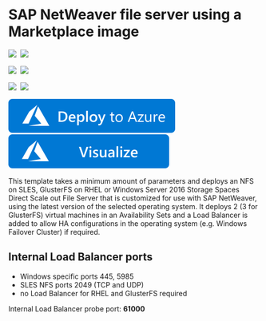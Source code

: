 # SAP NetWeaver file server using a Marketplace image

<IMG SRC="https://azurequickstartsservice.blob.core.windows.net/badges/sap-file-server-md/PublicLastTestDate.svg" />&nbsp;
<IMG SRC="https://azurequickstartsservice.blob.core.windows.net/badges/sap-file-server-md/PublicDeployment.svg" />&nbsp;

<IMG SRC="https://azurequickstartsservice.blob.core.windows.net/badges/sap-file-server-md/FairfaxLastTestDate.svg" />&nbsp;
<IMG SRC="https://azurequickstartsservice.blob.core.windows.net/badges/sap-file-server-md/FairfaxDeployment.svg" />&nbsp;

<IMG SRC="https://azurequickstartsservice.blob.core.windows.net/badges/sap-file-server-md/BestPracticeResult.svg" />&nbsp;
<IMG SRC="https://azurequickstartsservice.blob.core.windows.net/badges/sap-file-server-md/CredScanResult.svg" />&nbsp;

<a href="https://portal.azure.com/#create/Microsoft.Template/uri/https%3A%2F%2Fraw.githubusercontent.com%2FAzure%2Fazure-quickstart-templates%2Fmaster%2Fsap-file-server-md%2Fazuredeploy.json" target="_blank">
    <img src="https://raw.githubusercontent.com/Azure/azure-quickstart-templates/master/1-CONTRIBUTION-GUIDE/images/deploytoazure.svg?sanitize=true"/>
</a>
<a href="http://armviz.io/#/?load=https%3A%2F%2Fraw.githubusercontent.com%2FAzure%2Fazure-quickstart-templates%2Fmaster%2Fsap-file-server-md%2Fazuredeploy.json" target="_blank">
    <img src="https://raw.githubusercontent.com/Azure/azure-quickstart-templates/master/1-CONTRIBUTION-GUIDE/images/visualizebutton.svg?sanitize=true"/>
</a>

This template takes a minimum amount of parameters and deploys an NFS on SLES, GlusterFS on RHEL or Windows Server 2016 Storage Spaces Direct Scale out File Server that is customized for use with SAP NetWeaver, using the latest version of the selected operating system. It deploys 2 (3 for GlusterFS) virtual machines in an Availability Sets and a Load Balancer is added to allow HA configurations in the operating system (e.g. Windows Failover Cluster) if required.

## Internal Load Balancer ports

* Windows specific ports 445, 5985
* SLES NFS ports 2049 (TCP and UDP)
* no Load Balancer for RHEL and GlusterFS required

Internal Load Balancer probe port: **61000**

